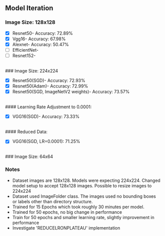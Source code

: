 ## Model Iteration
### Image Size: 128x128
- [x] Resnet50- Accuracy: 72.89%
- [x] Vgg16- Accuracy: 67.98%
- [x] Alexnet- Accuracy: 50.47%
- [ ] EfficientNet-
- [ ] Resnet152-
<br>
### Image Size: 224x224
<br>

- [x] Resnet50(SGD)- Accuracy: 72.93%
- [x] Resnet50(Adam)- Accuracy: 72.99%
- [x] Resnet50(SGD, ImageNetV2 weights)- Accuracy: 73.57%

<br>
#### Learning Rate Adjustment to 0.0001:
<br>

- [x] VGG16(SGD)- Accuracy: 73.33%

<br>
#### Reduced Data:
<br>

- [x] VGG16(SGD, LR=0.0001): 71.25% 

<br>
### Image Size: 64x64
 

### Notes

- Dataset images are 128x128. Models were expecting 224x224. Changed model setup to accept 128x128 images. Possible to resize images to 224x224
- Dataset used ImageFolder class. The images used no bounding boxes or labels other than directory structure. 
- Trained for 15 Epochs which took roughly 30 minutes per model.
- Trained for 50 epochs, no big change in performance
- Train for 50 epochs and smaller learning rate, slightly improvement in performance
- Investigate 'REDUCELRONPLATEAU' implementation 
